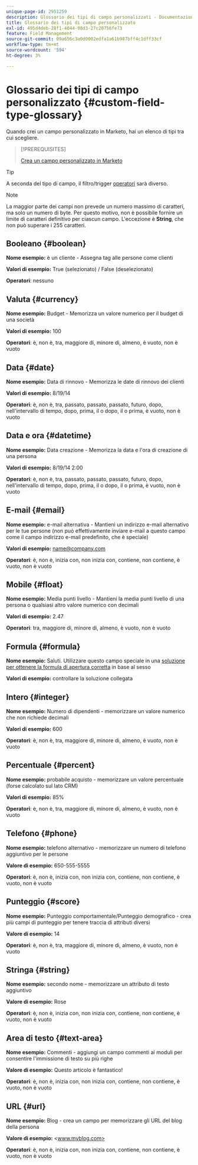 ```yaml
---
unique-page-id: 2951259
description: Glossario dei tipi di campo personalizzati - Documentazione di Marketo - Documentazione del prodotto
title: Glossario dei tipi di campo personalizzato
exl-id: 495d4deb-28f1-4044-98d3-27c20756fe73
feature: Field Management
source-git-commit: 09a656c3a0d0002edfa1a61b987bff4c1dff33cf
workflow-type: tm+mt
source-wordcount: '594'
ht-degree: 3%

---
```


# Glossario dei tipi di campo personalizzato {#custom-field-type-glossary}

Quando crei un campo personalizzato in Marketo, hai un elenco di tipi tra cui scegliere.

>[!PREREQUISITES]
>
>[Crea un campo personalizzato in Marketo](/help/marketo/product-docs/administration/field-management/create-a-custom-field-in-marketo.md)

>[!TIP]
>
>A seconda del tipo di campo, il filtro/trigger [operatori](/help/marketo/product-docs/core-marketo-concepts/smart-lists-and-static-lists/creating-a-smart-list/smart-list-filter-operators-glossary.md) sarà diverso.

>[!NOTE]
>
>La maggior parte dei campi non prevede un numero massimo di caratteri, ma solo un numero di byte. Per questo motivo, non è possibile fornire un limite di caratteri definitivo per ciascun campo. L&#39;eccezione è **String**, che non può superare i 255 caratteri.

## Booleano {#boolean}

**Nome esempio:** è un cliente - Assegna tag alle persone come clienti

**Valori di esempio:** True (selezionato) / False (deselezionato)

**Operatori**: nessuno

## Valuta {#currency}

**Nome esempio:** Budget - Memorizza un valore numerico per il budget di una società

**Valori di esempio:** 100

**Operatori**: è, non è, tra, maggiore di, minore di, almeno, è vuoto, non è vuoto

## Data {#date}

**Nome esempio:** Data di rinnovo - Memorizza le date di rinnovo dei clienti

**Valori di esempio:** 8/19/14

**Operatori**: è, non è, tra, passato, passato, passato, futuro, dopo, nell&#39;intervallo di tempo, dopo, prima, il o dopo, il o prima, è vuoto, non è vuoto

## Data e ora {#datetime}

**Nome esempio:** Data creazione - Memorizza la data e l&#39;ora di creazione di una persona

**Valori di esempio:** 8/19/14 2:00

**Operatori**: è, non è, tra, passato, passato, passato, futuro, dopo, nell&#39;intervallo di tempo, dopo, prima, il o dopo, il o prima, è vuoto, non è vuoto

## E-mail {#email}

**Nome esempio:** e-mail alternativa - Mantieni un indirizzo e-mail alternativo per le tue persone (non può effettivamente inviare e-mail a questo campo come il campo indirizzo e-mail predefinito, che è speciale)

**Valori di esempio:** <name@company.com>

**Operatori**: è, non è, inizia con, non inizia con, contiene, non contiene, è vuoto, non è vuoto

## Mobile {#float}

**Nome esempio:** Media punti livello - Mantieni la media punti livello di una persona o qualsiasi altro valore numerico con decimali

**Valori di esempio:** 2.47

**Operatori**: tra, maggiore di, minore di, almeno, è vuoto, non è vuoto

## Formula {#formula}

**Nome esempio:** Saluti. Utilizzare questo campo speciale in una [soluzione per ottenere la formula di apertura corretta](/help/marketo/product-docs/administration/field-management/create-and-use-a-concatenated-string-formula-field.md) in base al sesso

**Valori di esempio:** controllare la soluzione collegata

## Intero {#integer}

**Nome esempio:** Numero di dipendenti - memorizzare un valore numerico che non richiede decimali

**Valori di esempio:** 600

**Operatori**: è, non è, tra, maggiore di, minore di, almeno, è vuoto, non è vuoto

## Percentuale {#percent}

**Nome esempio:** probabile acquisto - memorizzare un valore percentuale (forse calcolato sul lato CRM)

**Valori di esempio:** 85%

**Operatori**: è, non è, tra, maggiore di, minore di, almeno, è vuoto, non è vuoto

## Telefono {#phone}

**Nome esempio:** telefono alternativo - memorizzare un numero di telefono aggiuntivo per le persone

**Valore di esempio:** 650-555-5555

**Operatori**: è, non è, inizia con, non inizia con, contiene, non contiene, è vuoto, non è vuoto

## Punteggio {#score}

**Nome esempio:** Punteggio comportamentale/Punteggio demografico - crea più campi di punteggio per tenere traccia di attributi diversi

**Valore di esempio:** 14

**Operatori**: è, non è, tra, maggiore di, minore di, almeno, è vuoto, non è vuoto

## Stringa {#string}

**Nome esempio:** secondo nome - memorizzare un attributo di testo aggiuntivo

**Valore di esempio:** Rose

**Operatori**: è, non è, inizia con, non inizia con, contiene, non contiene, è vuoto, non è vuoto

## Area di testo {#text-area}

**Nome esempio:** Commenti - aggiungi un campo commenti ai moduli per consentire l&#39;immissione di testo su più righe

**Valore di esempio:** Questo articolo è fantastico!

**Operatori**: è, non è, inizia con, non inizia con, contiene, non contiene, è vuoto, non è vuoto

## URL {#url}

**Nome esempio:** Blog - crea un campo per memorizzare gli URL del blog della persona

**Valore di esempio:** &lt;www.myblog.com>

**Operatori**: è, non è, inizia con, non inizia con, contiene, non contiene, è vuoto, non è vuoto
